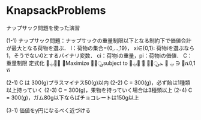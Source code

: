 # KnapsackProblems
ナップサック問題を使った演習

(1-1)
ナップサック問題：ナップサックの重量制限以下となる制約下で価値合計が最大となる荷物を選ぶ．
I：荷物の集合={0,...,19}，
xi∈{0,1}: 荷物iを選ぶなら1，そうでない0とするバイナリ変数．
ci：荷物iの重量，pi：荷物iの価値．
C：重量制限
定式化
௜ݔ௜݌ ෍Maximize
௜∈ூ
subject to
௜ݔ௜ܿ ෍
௜∈ூ
ܥ ൑
ݔ ∋ ௜ሼ0,1
ሽ

(2-1) C は 300(g)プラスマイナス50(g)以内
(2-2) C = 300(g)，必ず飴は1種類以上持っていく
(2-3) C = 300(g)，果物を持っていく場合は3種類以上
(2-4) C = 300(g)，ガム80g以下ならばチョコレートは150g以上

(3-1) 価値をy円になるべく近づける
